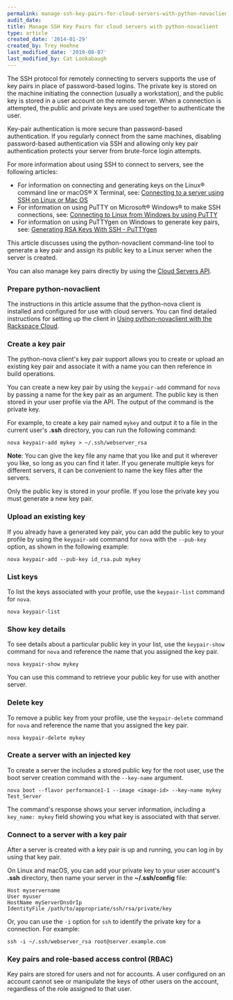 ```yaml
---
permalink: manage-ssh-key-pairs-for-cloud-servers-with-python-novaclient
audit_date:
title: Manage SSH Key Pairs for cloud servers with python-novaclient
type: article
created_date: '2014-01-29'
created_by: Trey Hoehne
last_modified_date: '2019-08-07'
last_modified_by: Cat Lookabaugh
---
```


The SSH protocol for remotely connecting to servers supports the use of key
pairs in place of password-based logins. The private key is stored on the machine
initiating the connection (usually a workstation), and the public key is stored
in a user account on the remote server. When a connection is attempted, the
public and private keys are used together to authenticate the user.

Key-pair authentication is more secure than password-based authentication. If
you regularly connect from the same machines, disabling password-based
authentication via SSH and allowing only key pair authentication protects your
server from brute-force login attempts.

For more information about using SSH to connect to servers, see the following
articles:

 - For information on connecting and generating keys on the Linux&reg; command line or macOS&reg; X Terminal, see: [Connecting to a server using SSH on Linux or Mac OS](/support/how-to/connecting-to-a-server-using-ssh-on-linux-or-mac-os)
 - For information on using PuTTY on Microsoft&reg; Windows&reg; to make SSH connections, see: [Connecting to Linux from Windows by using PuTTY](/support/how-to/connecting-to-linux-from-windows-by-using-putty)
 - For information on using PuTTYgen on Windows to generate key pairs, see: [Generating RSA Keys With SSH - PuTTYgen](/support/how-to/generating-rsa-keys-with-ssh-puttygen)

This article discusses using the python-novaclient command-line tool to
generate a key pair and assign its public key to a Linux server when the server
is created.

You can also manage key pairs directly by using the
[Cloud Servers API](https://docs.rackspace.com/docs/cloud-servers/v2/developer-guide/#create-a-server-key-pair).

### Prepare python-novaclient

The instructions in this article assume that the python-nova client is installed
and configured for use with cloud servers. You can find detailed instructions
for setting up the client in
[Using python-novaclient with the Rackspace Cloud](/support/how-to/using-python-novaclient-with-the-rackspace-cloud).

### Create a key pair

The python-nova client's key pair support allows you to create or upload an
existing key pair and associate it with a name you can then reference in build
operations.

You can create a new key pair by using the `keypair-add` command for `nova` by
passing a name for the key pair as an argument. The public key is then stored
in your user profile via the API. The output of the command is the private key.

For example, to create a key pair named `mykey` and output it to a file in the
current user's **.ssh** directory, you can run the following command:

    nova keypair-add mykey > ~/.ssh/webserver_rsa

**Note**: You can give the key file any name that you like and put it wherever
you like, so long as you can find it later. If you generate multiple keys for
different servers, it can be convenient to name the key files after the servers.

Only the public key is stored in your profile. If you lose the private key you
must generate a new key pair.

### Upload an existing key

If you already have a generated key pair, you can add the public key to your
profile by using the `keypair-add` command for `nova` with the `--pub-key`
 option, as shown in the following example:

    nova keypair-add --pub-key id_rsa.pub mykey

### List keys

To list the keys associated with your profile, use the `keypair-list` command
for `nova`.

    nova keypair-list

### Show key details

To see details about a particular public key in your list, use the `keypair-show`
command for `nova`  and reference the name that you assigned the key pair.

    nova keypair-show mykey

You can use this command to retrieve your public key for use with another server.

### Delete key

To remove a public key from your profile, use the `keypair-delete` command for
`nova` and reference the name that you assigned the key pair.

    nova keypair-delete mykey

### Create a server with an injected key

To create a server the includes a stored public key for the root user, use the
boot server creation command with the `--key-name` argument.

    nova boot --flavor performance1-1 --image <image-id> --key-name mykey Test_Server

The command's response shows your server information, including a
`key_name: mykey` field showing you what key is associated with that
server.

### Connect to a server with a key pair

After a server is created with a key pair is up and running, you can log in by
using that key pair.

On Linux and macOS, you can add your private key to your user account's **.ssh**
directory, then name your server in the **~/.ssh/config** file:

    Host myservername
    User myuser
    HostName myServerDnsOrIp
    IdentityFile /path/to/appropriate/ssh/rsa/private/key

Or, you can use the `-i` option for `ssh` to identify the private key for a
connection.  For example:

    ssh -i ~/.ssh/webserver_rsa root@server.example.com

### Key pairs and role-based access control (RBAC)

Key pairs are stored for users and not for accounts. A user configured on an
account cannot see or manipulate the keys of other users on the account,
regardless of the role assigned to that user.
